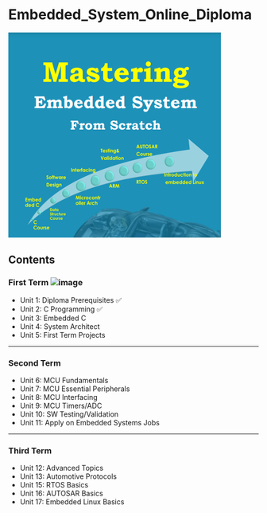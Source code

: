 # Embedded_System_Online_Diploma

![image][def]

[def]: EmbeddedSystemDiploma.png

## Contents

### First Term   ![image]( https://img.shields.io/badge/In_Progress-green)

- Unit 1: Diploma Prerequisites :white_check_mark:
- Unit 2: C Programming :white_check_mark:
- Unit 3: Embedded C
- Unit 4: System Architect
- Unit 5: First Term Projects

---

### Second Term 

- Unit 6: MCU Fundamentals
- Unit 7: MCU Essential Peripherals
- Unit 8: MCU Interfacing
- Unit 9: MCU Timers/ADC
- Unit 10: SW Testing/Validation
- Unit 11: Apply on Embedded Systems Jobs

---

### Third Term 

- Unit 12: Advanced Topics
- Unit 13: Automotive Protocols
- Unit 15: RTOS Basics
- Unit 16: AUTOSAR Basics
- Unit 17: Embedded Linux Basics
